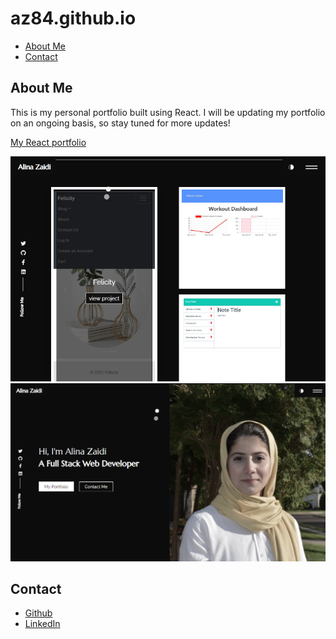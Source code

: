 # az84.github.io

* [About Me](#AboutMe)
* [Contact](#Contact)

## About Me

This is my personal portfolio built using React. I will be updating my portfolio on an ongoing basis, so stay tuned for more updates!

[My React portfolio](https://az84.github.io/)

<img width="556" alt="Screen Shot 2019-06-19 at 5 26 59 PM" src="src\assets\images\ScreenShot.PNG">
<img width="556" alt="Screen Shot 2019-06-19 at 5 26 59 PM" src="src\assets\images\ScreenShot2.PNG">

## Contact
- [Github](https://github.com/az84)
- [LinkedIn](https://www.linkedin.com/in/alina-z-092703199/)
